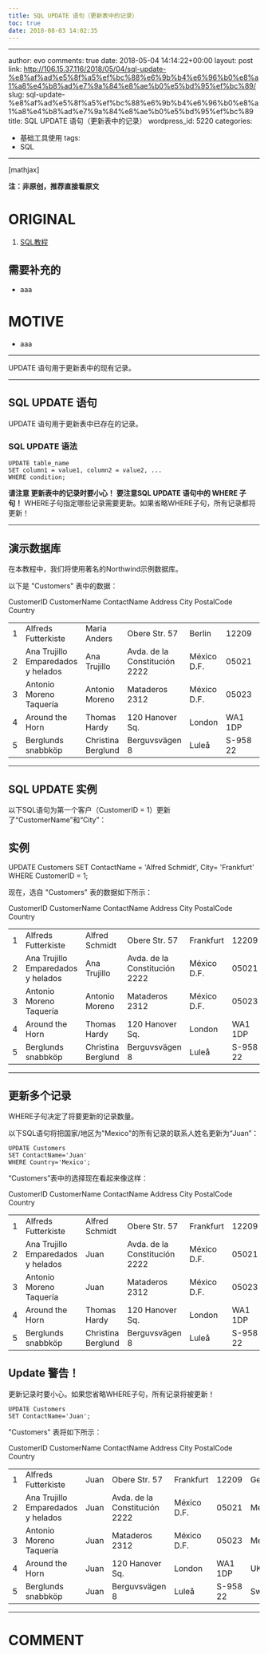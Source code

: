 ```yaml
---
title: SQL UPDATE 语句（更新表中的记录）
toc: true
date: 2018-08-03 14:02:35
---
```

---
author: evo
comments: true
date: 2018-05-04 14:14:22+00:00
layout: post
link: http://106.15.37.116/2018/05/04/sql-update-%e8%af%ad%e5%8f%a5%ef%bc%88%e6%9b%b4%e6%96%b0%e8%a1%a8%e4%b8%ad%e7%9a%84%e8%ae%b0%e5%bd%95%ef%bc%89/
slug: sql-update-%e8%af%ad%e5%8f%a5%ef%bc%88%e6%9b%b4%e6%96%b0%e8%a1%a8%e4%b8%ad%e7%9a%84%e8%ae%b0%e5%bd%95%ef%bc%89
title: SQL UPDATE 语句（更新表中的记录）
wordpress_id: 5220
categories:
- 基础工具使用
tags:
- SQL
---

<!-- more -->

[mathjax]

**注：非原创，推荐直接看原文**


# ORIGINAL






  1. [SQL教程](https://www.w3cschool.cn/sql/)




## 需要补充的






  * aaa




# MOTIVE






  * aaa





* * *











UPDATE 语句用于更新表中的现有记录。






* * *





## SQL UPDATE 语句


UPDATE 语句用于更新表中已存在的记录。


### SQL UPDATE 语法




    UPDATE table_name
    SET column1 = value1, column2 = value2, ...
    WHERE condition;


**请注意
****更新表中的记录时要小心！****
要注意SQL UPDATE 语句中的 WHERE 子句！**
WHERE子句指定哪些记录需要更新。如果省略WHERE子句，所有记录都将更新！



* * *





## 演示数据库


在本教程中，我们将使用著名的Northwind示例数据库。

以下是 "Customers" 表中的数据：
<table class="reference notranslate" >
<tbody >
<tr >
CustomerID
CustomerName
ContactName
Address
City
PostalCode
Country
</tr>
<tr >

<td >1
</td>

<td >Alfreds Futterkiste
</td>

<td >Maria Anders
</td>

<td >Obere Str. 57
</td>

<td >Berlin
</td>

<td >12209
</td>

<td >Germany
</td>
</tr>
<tr >

<td >2
</td>

<td >Ana Trujillo Emparedados y helados
</td>

<td >Ana Trujillo
</td>

<td >Avda. de la Constitución 2222
</td>

<td >México D.F.
</td>

<td >05021
</td>

<td >Mexico
</td>
</tr>
<tr >

<td >3
</td>

<td >Antonio Moreno Taquería
</td>

<td >Antonio Moreno
</td>

<td >Mataderos 2312
</td>

<td >México D.F.
</td>

<td >05023
</td>

<td >Mexico
</td>
</tr>
<tr >

<td >4
</td>

<td >Around the Horn
</td>

<td >Thomas Hardy
</td>

<td >120 Hanover Sq.
</td>

<td >London
</td>

<td >WA1 1DP
</td>

<td >UK
</td>
</tr>
<tr >

<td >5
</td>

<td >Berglunds snabbköp
</td>

<td >Christina Berglund
</td>

<td >Berguvsvägen 8
</td>

<td >Luleå
</td>

<td >S-958 22
</td>

<td >Sweden
</td>
</tr>
</tbody>
</table>



* * *





## SQL UPDATE 实例


以下SQL语句为第一个客户（CustomerID = 1）更新了“CustomerName”和“City”：





## 实例




UPDATE Customers
SET ContactName = 'Alfred Schmidt', City= 'Frankfurt'
WHERE CustomerID = 1;





现在，选自 "Customers" 表的数据如下所示：
<table >
<tbody >
<tr >
CustomerID
CustomerName
ContactName
Address
City
PostalCode
Country
</tr>
<tr >

<td >1
</td>

<td >Alfreds Futterkiste
</td>

<td >Alfred Schmidt
</td>

<td >Obere Str. 57
</td>

<td >Frankfurt
</td>

<td >12209
</td>

<td >Germany
</td>
</tr>
<tr >

<td >2
</td>

<td >Ana Trujillo Emparedados y helados
</td>

<td >Ana Trujillo
</td>

<td >Avda. de la Constitución 2222
</td>

<td >México D.F.
</td>

<td >05021
</td>

<td >Mexico
</td>
</tr>
<tr >

<td >3
</td>

<td >Antonio Moreno Taquería
</td>

<td >Antonio Moreno
</td>

<td >Mataderos 2312
</td>

<td >México D.F.
</td>

<td >05023
</td>

<td >Mexico
</td>
</tr>
<tr >

<td >4
</td>

<td >Around the Horn
</td>

<td >Thomas Hardy
</td>

<td >120 Hanover Sq.
</td>

<td >London
</td>

<td >WA1 1DP
</td>

<td >UK
</td>
</tr>
<tr >

<td >5
</td>

<td >Berglunds snabbköp
</td>

<td >Christina Berglund
</td>

<td >Berguvsvägen 8
</td>

<td >Luleå
</td>

<td >S-958 22
</td>

<td >Sweden
</td>
</tr>
</tbody>
</table>



* * *





## 更新多个记录


WHERE子句决定了将要更新的记录数量。

以下SQL语句将把国家/地区为"Mexico"的所有记录的联系人姓名更新为“Juan”：


    UPDATE Customers
    SET ContactName='Juan'
    WHERE Country='Mexico';


“Customers”表中的选择现在看起来像这样：
<table >
<tbody >
<tr >
CustomerID
CustomerName
ContactName
Address
City
PostalCode
Country
</tr>
<tr >

<td >1
</td>

<td >Alfreds Futterkiste
</td>

<td >Alfred Schmidt
</td>

<td >Obere Str. 57
</td>

<td >Frankfurt
</td>

<td >12209
</td>

<td >Germany
</td>
</tr>
<tr >

<td >2
</td>

<td >Ana Trujillo Emparedados y helados
</td>

<td >Juan
</td>

<td >Avda. de la Constitución 2222
</td>

<td >México D.F.
</td>

<td >05021
</td>

<td >Mexico
</td>
</tr>
<tr >

<td >3
</td>

<td >Antonio Moreno Taquería
</td>

<td >Juan
</td>

<td >Mataderos 2312
</td>

<td >México D.F.
</td>

<td >05023
</td>

<td >Mexico
</td>
</tr>
<tr >

<td >4
</td>

<td >Around the Horn
</td>

<td >Thomas Hardy
</td>

<td >120 Hanover Sq.
</td>

<td >London
</td>

<td >WA1 1DP
</td>

<td >UK
</td>
</tr>
<tr >

<td >5
</td>

<td >Berglunds snabbköp
</td>

<td >Christina Berglund
</td>

<td >Berguvsvägen 8
</td>

<td >Luleå
</td>

<td >S-958 22
</td>

<td >Sweden
</td>
</tr>
</tbody>
</table>


## Update 警告！


更新记录时要小心。如果您省略WHERE子句，所有记录将被更新！


    UPDATE Customers
    SET ContactName='Juan';


"Customers" 表将如下所示：
<table >
<tbody >
<tr >
CustomerID
CustomerName
ContactName
Address
City
PostalCode
Country
</tr>
<tr >

<td >1
</td>

<td >Alfreds Futterkiste
</td>

<td >Juan
</td>

<td >Obere Str. 57
</td>

<td >Frankfurt
</td>

<td >12209
</td>

<td >Germany
</td>
</tr>
<tr >

<td >2
</td>

<td >Ana Trujillo Emparedados y helados
</td>

<td >Juan
</td>

<td >Avda. de la Constitución 2222
</td>

<td >México D.F.
</td>

<td >05021
</td>

<td >Mexico
</td>
</tr>
<tr >

<td >3
</td>

<td >Antonio Moreno Taquería
</td>

<td >Juan
</td>

<td >Mataderos 2312
</td>

<td >México D.F.
</td>

<td >05023
</td>

<td >Mexico
</td>
</tr>
<tr >

<td >4
</td>

<td >Around the Horn
</td>

<td >Juan
</td>

<td >120 Hanover Sq.
</td>

<td >London
</td>

<td >WA1 1DP
</td>

<td >UK
</td>
</tr>
<tr >

<td >5
</td>

<td >Berglunds snabbköp
</td>

<td >Juan
</td>

<td >Berguvsvägen 8
</td>

<td >Luleå
</td>

<td >S-958 22
</td>

<td >Sweden
</td>
</tr>
</tbody>
</table>




























* * *





# COMMENT
